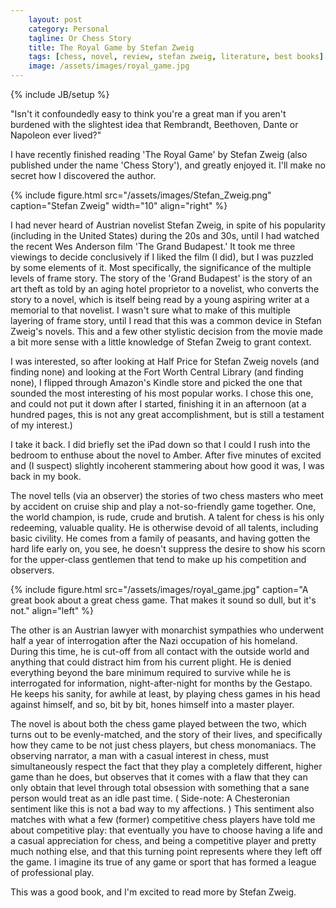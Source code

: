 ```yaml
---
    layout: post
    category: Personal 
    tagline: Or Chess Story 
    title: The Royal Game by Stefan Zweig
    tags: [chess, novel, review, stefan zweig, literature, best books]
    image: /assets/images/royal_game.jpg
---
```

{% include JB/setup %}

"Isn't it confoundedly easy to think you're a great man if you aren't burdened with the slightest idea that Rembrandt, Beethoven, Dante or Napoleon ever lived?"

I have recently finished reading 'The Royal Game' by Stefan Zweig (also published under the name 'Chess Story'), and greatly enjoyed it. I'll make no secret how I discovered the author. 

<!-- more -->


{% include figure.html src="/assets/images/Stefan_Zweig.png" caption="Stefan Zweig" width="10" align="right"  %}

I had never heard of Austrian novelist Stefan Zweig, in spite of his popularity (including in the United States) during the 20s and 30s, until I had watched the recent Wes Anderson film 'The Grand Budapest.' It took me three viewings to decide conclusively if I liked the film (I did), but I was puzzled by some elements of it. Most specifically, the significance of the multiple levels of frame story. The story of the 'Grand Budapest' is the story of an art theft as told by an aging hotel proprietor to a novelist, who converts the story to a novel, which is itself being read by a young aspiring writer at a memorial to that novelist. I wasn't sure what to make of this multiple layering of frame story, until I read that this was a common device in Stefan Zweig's novels. This and a few other stylistic decision from the movie made a bit more sense with a little knowledge of Stefan Zweig to grant context. 

I was interested, so after looking at Half Price for Stefan Zweig novels (and finding none) and looking at the Fort Worth Central Library (and finding none), I flipped through Amazon's Kindle store and picked the one that sounded the most interesting of his most popular works. I chose this one, and could not put it down after I started, finishing it in an afternoon (at a hundred pages, this is not any great accomplishment, but is still a testament of my interest.) 

I take it back. I did briefly set the iPad down so that I could I rush into the bedroom to enthuse about the novel to Amber. After five minutes of excited and (I suspect) slightly incoherent stammering about how good it was, I was back in my book.  

The novel tells (via an observer) the stories of two chess masters who meet by accident on cruise ship and play a not-so-friendly game together. One, the world champion, is rude, crude and brutish. A talent for chess is his only redeeming, valuable quality. He is otherwise devoid of all talents, including basic civility. He comes from a family of peasants, and having gotten the hard life early on, you see, he doesn't suppress the desire to show his scorn for the upper-class gentlemen that tend to make up his competition and observers. 

{% include figure.html src="/assets/images/royal_game.jpg" caption="A great book about a great chess game. That makes it sound so dull, but it's not." align="left"  %}

The other is an Austrian lawyer with monarchist sympathies who underwent half a year of interrogation after the Nazi occupation of his homeland. During this time, he is cut-off from all contact with the outside world and anything that could distract him from his current plight. He is denied everything beyond the bare minimum required to survive while he is interrogated for information, night-after-night for months by the Gestapo. He keeps his sanity, for awhile at least, by playing chess games in his head against himself, and so, bit by bit, hones himself into a master player. 

The novel is about both the chess game played between the two, which turns out to be evenly-matched, and the story of their lives, and specifically how they came to be not just chess players, but chess monomaniacs. The observing narrator, a man with a casual interest in chess, must simultaneously respect the fact that they play a completely different, higher game than he does, but observes that it comes with a flaw that they can only obtain that level through total obsession with something that a sane person would treat as an idle past time. ( Side-note: A Chesteronian sentiment like this is not a bad way to my affections. ) This sentiment also matches with what a few (former) competitive chess players have told me about competitive play: that eventually you have to choose having a life and a casual appreciation for chess, and being a competitive player and pretty much nothing else, and that this turning point represents where they left off the game. I imagine its true of any game or sport that has formed a league of professional play. 

This was a good book, and I'm excited to read more by Stefan Zweig.




